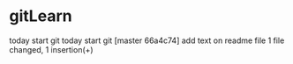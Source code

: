# gitLearn
today start git
today start git
[master 66a4c74] add text on readme file
 1 file changed, 1 insertion(+)
